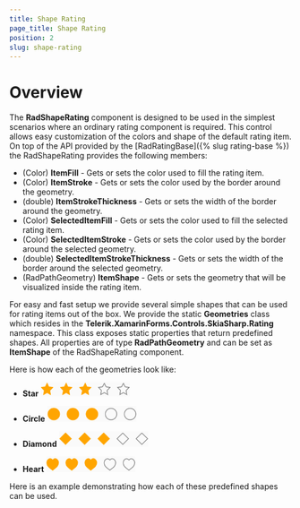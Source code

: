 ```yaml
---
title: Shape Rating
page_title: Shape Rating
position: 2
slug: shape-rating
---
```


# Overview

The **RadShapeRating** component is designed to be used in the simplest scenarios where an ordinary rating component is required. This control allows easy customization of the colors and shape of the default rating item. On top of the API provided by the [RadRatingBase]({% slug rating-base %}) the RadShapeRating provides the following members:

- (Color) **ItemFill** - Gets or sets the color used to fill the rating item.
- (Color) **ItemStroke** - Gets or sets the color used by the border around the geometry.
- (double) **ItemStrokeThickness** - Gets or sets the width of the border around the geometry.
- (Color) **SelectedItemFill** - Gets or sets the color used to fill the selected rating item.
- (Color) **SelectedItemStroke** - Gets or sets the color used by the border around the selected geometry.
- (double) **SelectedItemStrokeThickness** - Gets or sets the width of the border around the selected geometry.
- (RadPathGeometry) **ItemShape** - Gets or sets the geometry that will be visualized inside the rating item.

For easy and fast setup we provide several simple shapes that can be used for rating items out of the box. We provide the static **Geometries** class which resides in the **Telerik.XamarinForms.Controls.SkiaSharp.Rating** namespace. This class exposes static properties that return predefined shapes. All properties are of type **RadPathGeometry** and can be set as **ItemShape** of the RadShapeRating component.

Here is how each of the geometries look like:

- **Star**
![](images/rating-overview.png)

- **Circle**
![](images/rating-circle.png)

- **Diamond**
![](images/rating-diamond.png)

- **Heart**
![](images/rating-heart.png)

Here is an example demonstrating how each of these predefined shapes can be used.
